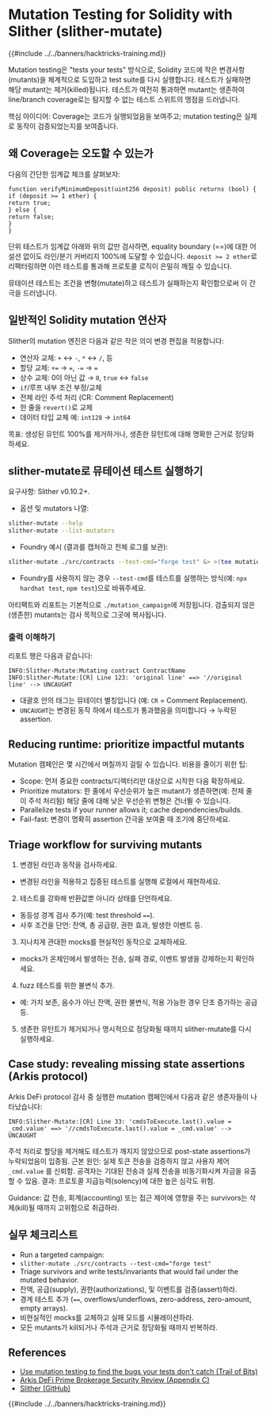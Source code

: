 # Mutation Testing for Solidity with Slither (slither-mutate)

{{#include ../../banners/hacktricks-training.md}}

Mutation testing은 "tests your tests" 방식으로, Solidity 코드에 작은 변경사항(mutants)을 체계적으로 도입하고 test suite를 다시 실행합니다. 테스트가 실패하면 해당 mutant는 제거(killed)됩니다. 테스트가 여전히 통과하면 mutant는 생존하여 line/branch coverage로는 탐지할 수 없는 테스트 스위트의 맹점을 드러냅니다.

핵심 아이디어: Coverage는 코드가 실행되었음을 보여주고; mutation testing은 실제로 동작이 검증되었는지를 보여줍니다.

## 왜 Coverage는 오도할 수 있는가

다음의 간단한 임계값 체크를 살펴보자:
```solidity
function verifyMinimumDeposit(uint256 deposit) public returns (bool) {
if (deposit >= 1 ether) {
return true;
} else {
return false;
}
}
```
단위 테스트가 임계값 아래와 위의 값만 검사하면, equality boundary (==)에 대한 어설션 없이도 라인/분기 커버리지 100%에 도달할 수 있습니다. `deposit >= 2 ether`로 리팩터링하면 이런 테스트를 통과해 프로토콜 로직이 은밀히 깨질 수 있습니다.

뮤테이션 테스트는 조건을 변형(mutate)하고 테스트가 실패하는지 확인함으로써 이 간극을 드러냅니다.

## 일반적인 Solidity mutation 연산자

Slither의 mutation 엔진은 다음과 같은 작은 의미 변경 편집을 적용합니다:
- 연산자 교체: `+` ↔ `-`, `*` ↔ `/`, 등
- 할당 교체: `+=` → `=`, `-=` → `=`
- 상수 교체: 0이 아닌 값 → `0`, `true` ↔ `false`
- `if`/루프 내부 조건 부정/교체
- 전체 라인 주석 처리 (CR: Comment Replacement)
- 한 줄을 `revert()`로 교체
- 데이터 타입 교체 예: `int128` → `int64`

목표: 생성된 뮤턴트 100%를 제거하거나, 생존한 뮤턴트에 대해 명확한 근거로 정당화하세요.

## slither-mutate로 뮤테이션 테스트 실행하기

요구사항: Slither v0.10.2+.

- 옵션 및 mutators 나열:
```bash
slither-mutate --help
slither-mutate --list-mutators
```
- Foundry 예시 (결과를 캡처하고 전체 로그를 보관):
```bash
slither-mutate ./src/contracts --test-cmd="forge test" &> >(tee mutation.results)
```
- Foundry를 사용하지 않는 경우 `--test-cmd`를 테스트를 실행하는 방식(예: `npx hardhat test`, `npm test`)으로 바꿔주세요.

아티팩트와 리포트는 기본적으로 `./mutation_campaign`에 저장됩니다. 검출되지 않은(생존한) mutants는 검사 목적으로 그곳에 복사됩니다.

### 출력 이해하기

리포트 행은 다음과 같습니다:
```text
INFO:Slither-Mutate:Mutating contract ContractName
INFO:Slither-Mutate:[CR] Line 123: 'original line' ==> '//original line' --> UNCAUGHT
```
- 대괄호 안의 태그는 뮤테이터 별칭입니다 (예: `CR` = Comment Replacement).
- `UNCAUGHT`는 변경된 동작 하에서 테스트가 통과했음을 의미합니다 → 누락된 assertion.

## Reducing runtime: prioritize impactful mutants

Mutation 캠페인은 몇 시간에서 며칠까지 걸릴 수 있습니다. 비용을 줄이기 위한 팁:
- Scope: 먼저 중요한 contracts/디렉터리만 대상으로 시작한 다음 확장하세요.
- Prioritize mutators: 한 줄에서 우선순위가 높은 mutant가 생존하면(예: 전체 줄이 주석 처리됨) 해당 줄에 대해 낮은 우선순위 변형은 건너뛸 수 있습니다.
- Parallelize tests if your runner allows it; cache dependencies/builds.
- Fail-fast: 변경이 명확히 assertion 간극을 보여줄 때 조기에 중단하세요.

## Triage workflow for surviving mutants

1) 변경된 라인과 동작을 검사하세요.
- 변경된 라인을 적용하고 집중된 테스트를 실행해 로컬에서 재현하세요.

2) 테스트를 강화해 반환값뿐 아니라 상태를 단언하세요.
- 동등성 경계 검사 추가(예: test threshold `==`).
- 사후 조건을 단언: 잔액, 총 공급량, 권한 효과, 발생한 이벤트 등.

3) 지나치게 관대한 mocks를 현실적인 동작으로 교체하세요.
- mocks가 온체인에서 발생하는 전송, 실패 경로, 이벤트 발생을 강제하는지 확인하세요.

4) fuzz 테스트를 위한 불변식 추가.
- 예: 가치 보존, 음수가 아닌 잔액, 권한 불변식, 적용 가능한 경우 단조 증가하는 공급 등.

5) 생존한 뮤턴트가 제거되거나 명시적으로 정당화될 때까지 slither-mutate를 다시 실행하세요.

## Case study: revealing missing state assertions (Arkis protocol)

Arkis DeFi protocol 감사 중 실행한 mutation 캠페인에서 다음과 같은 생존자들이 나타났습니다:
```text
INFO:Slither-Mutate:[CR] Line 33: 'cmdsToExecute.last().value = _cmd.value' ==> '//cmdsToExecute.last().value = _cmd.value' --> UNCAUGHT
```
주석 처리로 할당을 제거해도 테스트가 깨지지 않았으므로 post-state assertions가 누락되었음이 입증됨. 근본 원인: 실제 토큰 전송을 검증하지 않고 사용자 제어 `_cmd.value` 를 신뢰함. 공격자는 기대된 전송과 실제 전송을 비동기화시켜 자금을 유출할 수 있음. 결과: 프로토콜 지급능력(solency)에 대한 높은 심각도 위험.

Guidance: 값 전송, 회계(accounting) 또는 접근 제어에 영향을 주는 survivors는 삭제(kill)될 때까지 고위험으로 취급하라.

## 실무 체크리스트

- Run a targeted campaign:
- `slither-mutate ./src/contracts --test-cmd="forge test"`
- Triage survivors and write tests/invariants that would fail under the mutated behavior.
- 잔액, 공급(supply), 권한(authorizations), 및 이벤트를 검증(assert)하라.
- 경계 테스트 추가 (`==`, overflows/underflows, zero-address, zero-amount, empty arrays).
- 비현실적인 mocks를 교체하고 실패 모드를 시뮬레이션하라.
- 모든 mutants가 kill되거나 주석과 근거로 정당화될 때까지 반복하라.

## References

- [Use mutation testing to find the bugs your tests don't catch (Trail of Bits)](https://blog.trailofbits.com/2025/09/18/use-mutation-testing-to-find-the-bugs-your-tests-dont-catch/)
- [Arkis DeFi Prime Brokerage Security Review (Appendix C)](https://github.com/trailofbits/publications/blob/master/reviews/2024-12-arkis-defi-prime-brokerage-securityreview.pdf)
- [Slither (GitHub)](https://github.com/crytic/slither)

{{#include ../../banners/hacktricks-training.md}}
